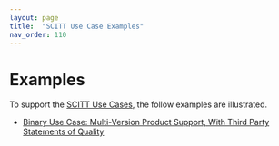 ```yaml
---
layout: page
title:  "SCITT Use Case Examples"
nav_order: 110
---
```

# Examples

To support the [SCITT Use Cases][use-cases], the follow examples are illustrated.

- [Binary Use Case: Multi-Version Product Support, With Third Party Statements of Quality](./feed-binary-usecase.md)

[use-cases]:       https://datatracker.ietf.org/doc/draft-ietf-scitt-software-use-cases/

